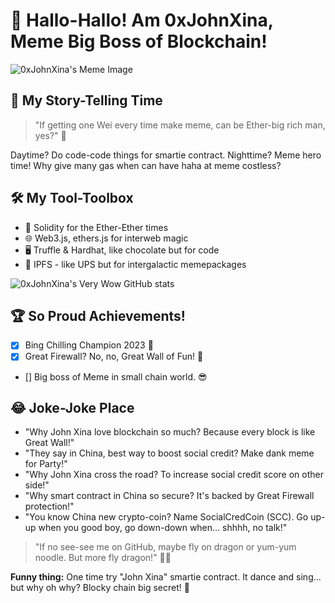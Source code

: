 # 👋 Hallo-Hallo! Am 0xJohnXina, Meme Big Boss of Blockchain!
![0xJohnXina's Meme Image](https://i1.sndcdn.com/artworks-TEgkdRJ1G3ySKp3U-oY9zGw-t500x500.jpg)
## 🧠 My Story-Telling Time

> "If getting one Wei every time make meme, can be Ether-big rich man, yes?" 🤑

Daytime? Do code-code things for smartie contract. Nighttime? Meme hero time! Why give many gas when can have haha at meme costless?

## 🛠 My Tool-Toolbox

- 💎 Solidity for the Ether-Ether times
- 🌐 Web3.js, ethers.js for interweb magic
- 🖥 Truffle & Hardhat, like chocolate but for code
- 🚀 IPFS - like UPS but for intergalactic memepackages

![0xJohnXina's Very Wow GitHub stats](https://github-readme-stats.vercel.app/api?username=0xJohnXina&show_icons=true&theme=radical)

## 🏆 So Proud Achievements!

- [x] Bing Chilling Champion 2023 🥶
- [x] Great Firewall? No, no, Great Wall of Fun! 🎉
- [] Big boss of Meme in small chain world. 😎
  
## 😂 Joke-Joke Place
- "Why John Xina love blockchain so much? Because every block is like Great Wall!"
- "They say in China, best way to boost social credit? Make dank meme for Party!"
- "Why John Xina cross the road? To increase social credit score on other side!"
- "Why smart contract in China so secure? It's backed by Great Firewall protection!"
- "You know China new crypto-coin? Name SocialCredCoin (SCC). Go up-up when you good boy, go down-down when... shhhh, no talk!"

> "If no see-see me on GitHub, maybe fly on dragon or yum-yum noodle. But more fly dragon!" 🐉🍜

**Funny thing:** One time try "John Xina" smartie contract. It dance and sing... but why oh why? Blocky chain big secret! 🕺

